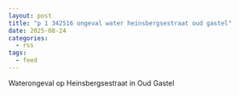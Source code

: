 ```yaml
---
layout: post
title: "p 1 342516 ongeval water heinsbergsestraat oud gastel"
date: 2025-08-24
categories: 
  - rss
tags: 
  - feed
---
```


Waterongeval op Heinsbergsestraat in Oud Gastel
